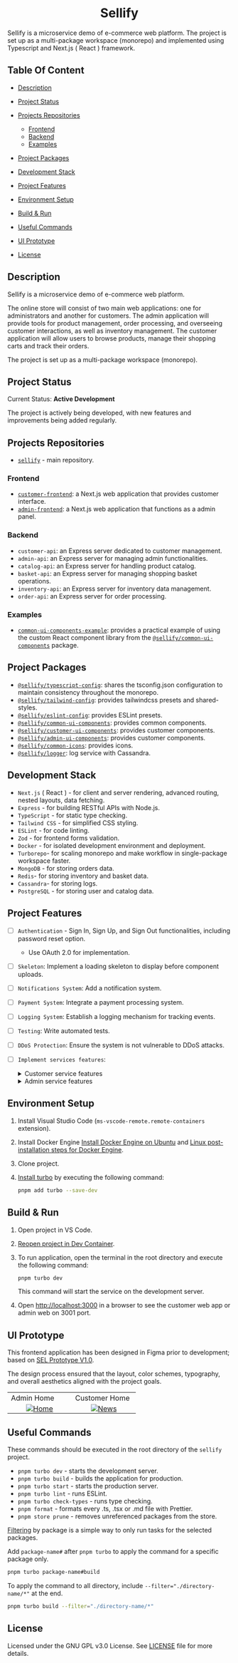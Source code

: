 <h1 align="center">
Sellify
</h1>

Sellify is a microservice demo of e-commerce web platform. The project is set up as a multi-package workspace (monorepo) and implemented using Typescript and Next.js ( React ) framework.

## Table Of Content

- [Description](#description)
- [Project Status](#project-status)
- [Projects Repositories](#projects-repositories)
  - [Frontend](#frontend)
  - [Backend](#backend)
  - [Examples](#examples)
- [Project Packages](#project-packages)
- [Development Stack](#development-stack)
- [Project Features](#project-features)

- [Environment Setup](#environment-setup)
- [Build & Run](#build--run)
- [Useful Commands](#useful-commands)
- [UI Prototype](#ui-prototype)
- [License](#license)

## Description

Sellify is a microservice demo of e-commerce web platform.

The online store will consist of two main web applications: one for administrators and another for customers.
The admin application will provide tools for product management, order processing, and overseeing customer interactions, as well as inventory management.
The customer application will allow users to browse products, manage their shopping carts and track their orders.

The project is set up as a multi-package workspace (monorepo).

## Project Status

Current Status: __Active Development__

The project is actively being developed, with new features and improvements being added regularly.

## Projects Repositories

- [`sellify`](https://github.com/Xamarsia/sellify/README.md) - main repository.

### Frontend

- [`customer-frontend`](https://github.com/Xamarsia/sellify/services/customer-frontend/README.md): a Next.js web application that provides customer interface.
- [`admin-frontend`](https://github.com/Xamarsia/sellify/services/admin-frontend/README.md): a Next.js web application that functions as a admin panel.

### Backend

- `customer-api`: an Express server dedicated to customer management.
- `admin-api`: an Express server for managing admin functionalities.
- `catalog-api`: an Express server for handling product catalog.
- `basket-api`: an Express server for managing shopping basket operations.
- `inventory-api`: an Express server for inventory data management.
- `order-api`: an Express server for order processing.

### Examples

- [`common-ui-components-example`](https://github.com/Xamarsia/sellify/examples/common-ui-components-example/README.md):  provides a practical example of using the custom React component library from the [`@sellify/common-ui-components`](https://github.com/Xamarsia/sellify/packages/common-ui-components/README.md) package.

## Project Packages

- [`@sellify/typescript-config`](https://github.com/Xamarsia/sellify/packages/typescript-config/README.md): shares the tsconfig.json configuration to maintain consistency throughout the monorepo.
- [`@sellify/tailwind-config`](https://github.com/Xamarsia/sellify/packages/tailwind-config/README.md): provides tailwindcss presets and shared-styles.
- [`@sellify/eslint-config`](https://github.com/Xamarsia/sellify/packages//README.md): provides ESLint presets.
- [`@sellify/common-ui-components`](https://github.com/Xamarsia/sellify/packages/common-ui-components/README.md): provides common components.
- [`@sellify/customer-ui-components`](https://github.com/Xamarsia/sellify/packages/customer-ui-components/README.md): provides customer components.
- [`@sellify/admin-ui-components`](https://github.com/Xamarsia/sellify/packages/admin-ui-components/README.md): provides customer components.
- [`@sellify/common-icons`](https://github.com/Xamarsia/sellify/packages/common-icons/README.md): provides icons.
- [`@sellify/logger`](https://github.com/Xamarsia/sellify/packages/logger/README.md): log service with Cassandra.

## Development Stack

- `Next.js` ( React ) - for client and server rendering, advanced routing, nested layouts, data fetching.
- `Express` - for building RESTful APIs with Node.js.
- `TypeScript` - for static type checking.
- `Tailwind CSS` - for simplified CSS styling.
- `ESLint` - for code linting.
- `Zod` - for frontend forms validation.
- `Docker` - for isolated development environment and deployment.
- `Turborepo`- for scaling monorepo and make workflow in single-package workspace faster.
- `MongoDB` - for storing orders data.
- `Redis`- for storing inventory and basket data.
- `Cassandra`- for storing logs.
- `PostgreSQL` - for storing user and catalog data.

## Project Features

- [ ] `Authentication` - Sign In, Sign Up, and Sign Out functionalities, including password reset option.
  - Use OAuth 2.0 for implementation.
- [ ] `Skeleton`: Implement a loading skeleton to display before component uploads.
- [ ] `Notifications System`: Add a notification system.
- [ ] `Payment System`: Integrate a payment processing system.
- [ ] `Logging System`: Establish a logging mechanism for tracking events.
- [ ] `Testing`: Write automated tests.
- [ ] `DDoS Protection`: Ensure the system is not vulnerable to DDoS attacks.
- [ ] `Implement services features`:

  <details>
    <summary>Customer service features</summary>

  - [ ] `Authentication`:  Support authentication via email and password or external identity provider ( Google ).
  - [ ] `Product Viewing`: Display product details, including images, descriptions, prices, and availability.
  - [ ] `Shopping Cart`: Allow users to view and edit their shopping cart contents.
    - Calculate the total price, including taxes and shipping.
  - [ ] `Order History and Tracking`: Enable users to view their order history.
    - Provide tracking information for orders.
  - [ ] `Product Search`: Allow users to search for products by name.
  - [ ] `Product Filtering`: Provide filtering options (e.g., price range, category).
  - [ ] `Wishlist Feature`: Implement a wishlist for users to save items of interest.
  - [ ] `Input Validation`: Implement server-side validation for user inputs and data integrity.
    - Display validation errors on the input fields when validation fails.
  - [ ] `Device Compatibility`: Ensure compatibility with various devices to provide a smooth user experience.
    - Create a web platform with responsive design that adapts the layout and content to various screen sizes.
  - [ ] `Responsive design`: Adaptive user interfaces that adjust seamlessly from smartphone to laptop screen sizes.
    - Ensure the UI adapts on smartphone views for screens with widths ranging from 320px (20rem) to 448px (28rem).
    - Ensure the UI adapts on laptop views for screens wider than 448px (28rem).

  </details>
  
  <details>
    <summary>Admin service features</summary>

  - [ ] `Authentication`: Support authentication via email and password.
    - Ensure that only authorized users are permitted.
  - [ ] `Statistic Dashboard`: Display general statistics.
  - [ ] `Order Processing`: Enable users to view and manage customer orders.
  - [ ] `Product Management`: Allow users to add, edit, and delete products.
  - [ ] `Category Management`: Provide functionality for users to add and delete categories.
  - [ ] `Inventory Management`: Enable users to add quantities to products.
  - [ ] `Customer Management`: Allow users to view the list of customers, see their profile information and statistics; allow to archive customers.
  - [ ] `Role Management`: Enable the super admin to create, edit, and delete roles.
  - [ ] `Role-Based Access Control`: Restricts system access to authorized users based on their assigned roles.
    - Users can be assigned to a single role.
  - [ ] `Admin User Management`: Allow the super admin to create and delete admins.
  - [ ] `Form Validation`: Implement server-side validation for user inputs and data integrity.

  </details>

## Environment Setup

1. Install Visual Studio Code (`ms-vscode-remote.remote-containers` extension).
2. Install Docker Engine  [Install Docker Engine on Ubuntu](https://docs.docker.com/engine/install/ubuntu/#install-using-the-repository) and  [Linux post-installation steps for Docker Engine](https://docs.docker.com/engine/install/linux-postinstall/).
3. Clone project.
4. [Install turbo](https://turborepo.com/docs/getting-started/installation) by executing the following command:

    ```bash
    pnpm add turbo --save-dev 
    ```

## Build & Run

1. Open project in VS Code.
2. [Reopen project in Dev Container](https://code.visualstudio.com/docs/devcontainers/containers).
3. To run application, open the terminal in the root directory and execute the following command:

    ```bash
    pnpm turbo dev
    ```

    This command will start the service on the development server.

4. Open <http://localhost:3000> in a browser to see the customer web app or admin web on 3001 port.

## UI Prototype

This frontend application has been designed in Figma prior to development; based on [SEL Prototype V1.0](https://www.figma.com/design/AO5rA915a6xdGOhtnVNobW/SEL-Prototype-1.0?node-id=2003-5147&t=0EzElkWsprYyA0pO-1).

The design process ensured that the layout, color schemes, typography, and overall aesthetics aligned with the project goals.

<table>
  <tr>
    <td width="48%">Admin Home</td>
    <td width="48%">Customer Home</td>
  </tr>
  <tr align="center">
    <td width="48%" style="padding: 0;">
      <a href="https://www.figma.com/design/AO5rA915a6xdGOhtnVNobW/SEL-Prototype-1.0?node-id=2003-5147&t=O2mOqoVwI29NQ0iX-1">
        <img alt="Home" src="https://github.com/user-attachments/assets/4ca974b0-1d01-48f8-b1b1-9ad00930007f" />
       </a>
    </td>
    <td width="48%" style="padding: 0;">
      <a href="https://www.figma.com/design/AO5rA915a6xdGOhtnVNobW/SEL-Prototype-1.0?node-id=2003-5148&t=O2mOqoVwI29NQ0iX-1">
        <img alt="News" src="https://github.com/user-attachments/assets/52dbcdf3-484d-4b23-81de-96046a369ed1" />
      </a>
    </td>
  </tr>
</table>

## Useful Commands

These commands should be executed in the root directory of the `sellify` project.

- `pnpm turbo dev` - starts the development server.
- `pnpm turbo build` - builds the application for production.
- `pnpm turbo start` - starts the production server.
- `pnpm turbo lint` - runs ESLint.
- `pnpm turbo check-types` - runs type checking.
- `pnpm format` - formats every .ts, .tsx or .md file with Prettier.
- `pnpm store prune` - removes unreferenced packages from the store.

[Filtering](https://turborepo.com/docs/crafting-your-repository/running-tasks#using-filters) by package is a simple way to only run tasks for the selected packages.

Add `package-name#` after `pnpm turbo` to apply the command for a specific package only.

```bash
pnpm turbo package-name#build
```

To apply the command to all directory, include `--filter="./directory-name/*"` at the end.

```bash
pnpm turbo build --filter="./directory-name/*"
```

## License

Licensed under the GNU GPL v3.0 License. See [LICENSE](./LICENSE) file for more details.
